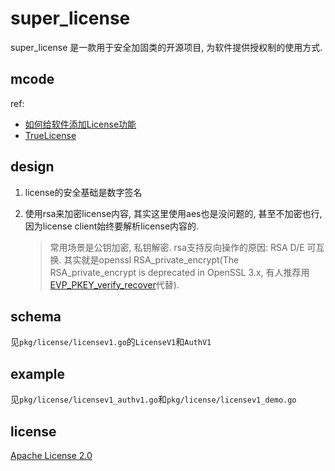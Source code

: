 # super_license
super_license 是一款用于安全加固类的开源项目, 为软件提供授权制的使用方式.

## mcode
ref:
- [如何给软件添加License功能](https://www.duidaima.com/Group/Topic/ASP.NET/15393)
- [TrueLicense](https://github.com/JCXTB/TrueLicense)

## design
1. license的安全基础是数字签名
1. 使用rsa来加密license内容, 其实这里使用aes也是没问题的, 甚至不加密也行, 因为license client始终要解析license内容的.

    > 常用场景是公钥加密, 私钥解密. rsa支持反向操作的原因: RSA D/E 可互换. 其实就是openssl RSA_private_encrypt(The RSA_private_encrypt is deprecated in OpenSSL 3.x, 有人推荐用[EVP_PKEY_verify_recover](https://github.com/openssl/openssl/discussions/23733)代替).

## schema
见`pkg/license/licensev1.go`的`LicenseV1`和`AuthV1`

## example
见`pkg/license/licensev1_authv1.go`和`pkg/license/licensev1_demo.go`

## license
[Apache License 2.0](https://github.com/apache/.github/blob/main/LICENSE)